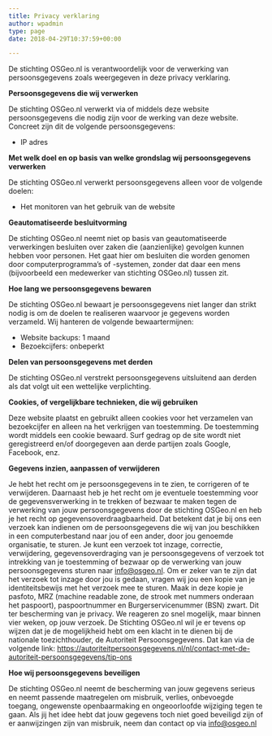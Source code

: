 ```yaml
---
title: Privacy verklaring
author: wpadmin
type: page
date: 2018-04-29T10:37:59+00:00

---
```

De stichting OSGeo.nl is verantwoordelijk voor de verwerking van persoonsgegevens zoals weergegeven in deze privacy verklaring.

**Persoonsgegevens die wij verwerken**

De stichting OSGeo.nl verwerkt via of middels deze website persoonsgegevens die nodig zijn voor de werking van deze website. Concreet zijn dit de volgende persoonsgegevens:

  * IP adres

**Met welk doel en op basis van welke grondslag wij persoonsgegevens verwerken**

De stichting OSGeo.nl verwerkt persoonsgegevens alleen voor de volgende doelen:

  * Het monitoren van het gebruik van de website

**Geautomatiseerde besluitvorming**

De stichting OSGeo.nl neemt niet op basis van geautomatiseerde verwerkingen besluiten over zaken die (aanzienlijke) gevolgen kunnen hebben voor personen. Het gaat hier om besluiten die worden genomen door computerprogramma&#8217;s of -systemen, zonder dat daar een mens (bijvoorbeeld een medewerker van stichting OSGeo.nl) tussen zit.

**Hoe lang we persoonsgegevens bewaren**

De stichting OSGeo.nl bewaart je persoonsgegevens niet langer dan strikt nodig is om de doelen te realiseren waarvoor je gegevens worden verzameld. Wij hanteren de volgende bewaartermijnen:

  * Website backups: 1 maand
  * Bezoekcijfers: onbeperkt

**Delen van persoonsgegevens met derden**

De stichting OSGeo.nl verstrekt persoonsgegevens uitsluitend aan derden als dat volgt uit een wettelijke verplichting.

**Cookies, of vergelijkbare technieken, die wij gebruiken**

Deze website plaatst en gebruikt alleen cookies voor het verzamelen van bezoekcijfer en alleen na het verkrijgen van toestemming. De toestemming wordt middels een cookie bewaard. Surf gedrag op de site wordt niet geregistreerd en/of doorgegeven aan derde partijen zoals Google, Facebook, enz.

**Gegevens inzien, aanpassen of verwijderen**

Je hebt het recht om je persoonsgegevens in te zien, te corrigeren of te verwijderen. Daarnaast heb je het recht om je eventuele toestemming voor de gegevensverwerking in te trekken of bezwaar te maken tegen de verwerking van jouw persoonsgegevens door de stichting OSGeo.nl en heb je het recht op gegevensoverdraagbaarheid. Dat betekent dat je bij ons een verzoek kan indienen om de persoonsgegevens die wij van jou beschikken in een computerbestand naar jou of een ander, door jou genoemde organisatie, te sturen. Je kunt een verzoek tot inzage, correctie, verwijdering, gegevensoverdraging van je persoonsgegevens of verzoek tot intrekking van je toestemming of bezwaar op de verwerking van jouw persoonsgegevens sturen naar info@osgeo.nl. Om er zeker van te zijn dat het verzoek tot inzage door jou is gedaan, vragen wij jou een kopie van je identiteitsbewijs met het verzoek mee te sturen. Maak in deze kopie je pasfoto, MRZ (machine readable zone, de strook met nummers onderaan het paspoort), paspoortnummer en Burgerservicenummer (BSN) zwart. Dit ter bescherming van je privacy. We reageren zo snel mogelijk, maar binnen vier weken, op jouw verzoek. De Stichting OSGeo.nl wil je er tevens op wijzen dat je de mogelijkheid hebt om een klacht in te dienen bij de nationale toezichthouder, de Autoriteit Persoonsgegevens. Dat kan via de volgende link: <https://autoriteitpersoonsgegevens.nl/nl/contact-met-de-autoriteit-persoonsgegevens/tip-ons>

**Hoe wij persoonsgegevens beveiligen**

De stichting OSGeo.nl neemt de bescherming van jouw gegevens serieus en neemt passende maatregelen om misbruik, verlies, onbevoegde toegang, ongewenste openbaarmaking en ongeoorloofde wijziging tegen te gaan. Als jij het idee hebt dat jouw gegevens toch niet goed beveiligd zijn of er aanwijzingen zijn van misbruik, neem dan contact op via info@osgeo.nl